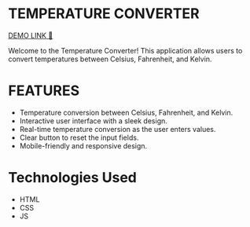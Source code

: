 # TEMPERATURE  CONVERTER    
[DEMO LINK 🏃](https://saurabh-21063.github.io/temperature-converter/)

Welcome to the Temperature Converter! This application allows users to convert temperatures between Celsius, Fahrenheit, and Kelvin.

# FEATURES

- Temperature conversion between Celsius, Fahrenheit, and Kelvin.
- Interactive user interface with a sleek design.
- Real-time temperature conversion as the user enters values.
- Clear button to reset the input fields.
- Mobile-friendly and responsive design.

# Technologies Used
- HTML
- CSS
- JS

